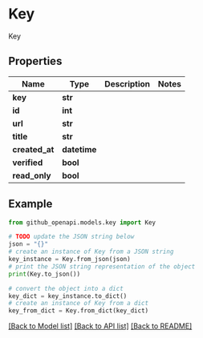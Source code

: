 # Key

Key

## Properties

Name | Type | Description | Notes
------------ | ------------- | ------------- | -------------
**key** | **str** |  | 
**id** | **int** |  | 
**url** | **str** |  | 
**title** | **str** |  | 
**created_at** | **datetime** |  | 
**verified** | **bool** |  | 
**read_only** | **bool** |  | 

## Example

```python
from github_openapi.models.key import Key

# TODO update the JSON string below
json = "{}"
# create an instance of Key from a JSON string
key_instance = Key.from_json(json)
# print the JSON string representation of the object
print(Key.to_json())

# convert the object into a dict
key_dict = key_instance.to_dict()
# create an instance of Key from a dict
key_from_dict = Key.from_dict(key_dict)
```
[[Back to Model list]](../README.md#documentation-for-models) [[Back to API list]](../README.md#documentation-for-api-endpoints) [[Back to README]](../README.md)


